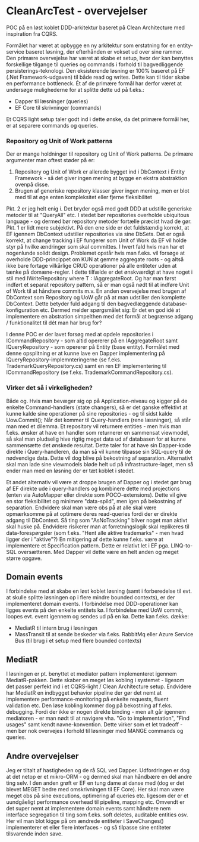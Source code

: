 # CleanArcTest - overvejelser

POC på en løst koblet DDD-arkitektur baseret på Clean Architecture med inspiration fra CQRS. 

Formålet har været at opbygge en ny arkitektur som erstatning for en entity-service baseret løsning, der efterhånden er vokset ud over sine rammer. 
Den primære overvejelse har været at skabe et setup, hvor der kan benyttes forskellige tilgange til queries og commands i forhold til bagvedliggende persisterings-teknologi. 
Den eksisterende løsning er 100% baseret på EF (.Net Framework-udgaven) til både read og writes. Dette kan til tider skabe en performance bottleneck. Ét af de primære formål har derfor været at undersøge mulighederne for at splitte dette ud på f.eks.: 
- Dapper til læsninger (queries)
- EF Core til skrivninger (commands)

Et CQRS light setup taler godt ind i dette ønske, da det primære formål her, er at separere commands og queries. 

### Repository og Unit of Work patterns
Der er mange holdninger til repository og Unit of Work patterns. De primære argumenter man oftest støder på er: 
1) Repository og Unit of Work er allerede bygget ind i DbContext i Entity Framework - så det giver ingen mening at bygge en ekstra abstraktion ovenpå disse. 
2) Brugen af generiske repository klasser giver ingen mening, men er blot med til at øge enten kompleksitet eller fjerne fleksibilitet

Pkt. 2 er jeg helt enig i. Det bryder også med godt DDD at udstille generiske metoder til at "QueryAll" etc. I stedet bør repositories overholde ubiquitous language - og dermed bør repository metoder fortælle præcist hvad de gør. 
Pkt. 1 er lidt mere subjektivt. På den ene side er det fuldstændig korrekt, at EF igennem DbContext udstiller repositories via sine DbSets. Det er også korrekt, at change tracking i EF fungerer som Unit of Work da EF vil holde styr på hvilke ændringer som skal committes. I hvert fald hvis man har et nogenlunde solidt design. 
Problemet opstår hvis man f.eks. vil forsøge at overholde DDD-princippet om KUN at gemme aggregate roots - og altså ikke bare fortage vilkårlige CRUD operationer på alle entiteter uden at tænke på domæne-regler. 
I dette tilfælde er det ønskværdigt at have noget i stil med IWriteRepository<T> where T : IAggregateRoot. Og har man først indført et separat repository pattern, så er man også nødt til at indføre Unit of Work til at håndtere commits m.v. 
En anden overvejelse med brugen af DbContext som Repository og UoW går på at man udstiller den komplette DbContext. Dette betyder fuld adgang til den bagvedlæggende database-konfiguration etc. Dermed melder spørgsmålet sig: Er det en god idé at implementere en abstration simpelthen med det formål at begrænse adgang / funktionalitet til dét man har brug for?
  
I denne POC er der lavet forsøg med at opdele repositories i ICommandRepository - som altid opererer på en IAggregateRoot samt IQueryRepository - som opererer på Entity (base entity). Formålet med denne opsplitning er at kunne lave en Dapper implementering på IQueryRepository-implemnteringerne (se f.eks. TrademarkQueryRepository.cs) samt en ren EF implementering til ICommandRepository (se f.eks. TrademarkCommandRepository.cs). 

### Virker det så i virkeligheden?
Både og. Hvis man bevæger sig op på Application-niveau og kigger på de enkelte Command-handlers (state changers), så er det ganske effektivt at kunne kalde sine operationer på sine repositories - og til sidst kalde Uow.Commit();
Når det kommer til Query-handlers (rene læsninger), så står man med et dilemma. Et repository vil returnere entities - men hvis man f.eks. ønsker at have en handler som returnerer en sammensat viewmodel, så skal man pludselig hive rigtig meget data ud af databasen for at kunne sammensætte det ønskede resultat. Dette taler for at have sin Dapper-kode direkte i Query-handleren, da man så vil kunne tilpasse sin SQL-query til de nødvendige data. Dette vil dog blive på bekostning af separation.
Alternativt skal man lade sine viewmodels bløde helt ud på infrastructure-laget, men så ender man med en løsning der er tæt koblet i stedet. 

Et andet alternativ vil være at droppe brugen af Dapper og i stedet gør brug af EF direkte ude i query-handlers og kombinere dette med projections (enten via AutoMapper eller direkte som POCO-extensions). Dette vil give en stor fleksibilitet og minimere "data-spild", men igen på bekostning af separation. 
Endvidere skal man være obs på at alle skal være opmærksomme på at optimere deres read-queries fordi der er direkte adgang til DbContext. Så ting som "AsNoTracking" bliver noget man aktivt skal huske på. Endvidere risikerer man at forretningslogik skal replikeres til data-forespørgsler (som f.eks. "Hent alle aktive trademarks" - men hvad ligger der i "aktive"?)
En mitigering af dette kunne f.eks. være at implementere et Specification pattern. Dette er relativt let i EF pga. LINQ-to-SQL oversætteren. Med Dapper vil dette være en helt anden og meget større opgave.  
  
## Domain events
I forbindelse med at skabe en løst koblet løsning (samt i forberedelse til evt. at skulle splitte løsningen op i flere mindre bounded contexts), er der implementeret domain events. I forbindelse med DDD-operationer kan ligges events på den enkelte entitets kø. I forbindelse med UoW commit, loopes evt. event igennem og sendes ud på en kø. Dette kan f.eks. dække: 
  - MediatR til intern brug i løsningen
  - MassTransit til at sende beskeder via f.eks. RabbitMq eller Azure Service Bus (til brug i et setup med flere bounded contexts)


## MediatR
I løsningen er pt. benyttet et mediator pattern implementeret igennem MediatR-pakken. Dette skaber en meget løs kobling i systemet - ligesom det passer perfekt ind i et CQRS-light / Clean Architecture setup. 
Endvidere har MediatR en indbygget behavior pipeline der gør det nemt at implementere performance-monitoring på enkelte requests, fluent validation etc.
  Den løse kobling kommer dog på bekostning af f.eks. debugging. Fordi der ikke er nogen direkte binding - men alt går igennem mediatoren - er man nødt til at navigere vha. "Go to implementation", "Find usages" samt kendt navne-konvention. 
  Dette virker som et let tradeoff - men bør nok overvejes i forhold til løsninger med MANGE commands og queries. 
  
  ## Andre overvejelser
  Jeg er tiltalt af hastigheden og de rå SQL ved Dapper. Udfordringen er dog at det netop er et mikro-ORM - og dermed skal man håndbære en del andre ting selv. 
  I den anden grøft er EF en tung dame at danse med (dog er det blevet MEGET bedre med omskrivningen til EF Core). Her skal man være meget obs på sine executions, optimering af queries etc. ligesom der er et uundgåeligt performance overhead til pipeline, mapping etc. 
  Omvendt er det super nemt at implementere domain events samt håndtere nem interface segregation til ting som f.eks. soft deletes, auditable entities osv. Her vil man blot kigge på om ændrede entiteter i SaveChanges() implementerer et eller flere interfaces - og så tilpasse sine entiteter tilsvarende inden save. 
